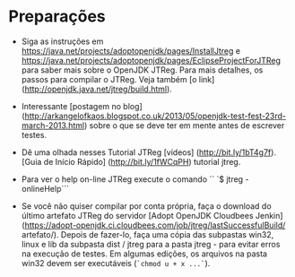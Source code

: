# Preparações

* Siga as instruções em https://java.net/projects/adoptopenjdk/pages/InstallJtreg e https://java.net/projects/adoptopenjdk/pages/EclipseProjectForJTReg para saber mais sobre o OpenJDK JTReg. Para mais detalhes, os passos para compilar o JTReg. Veja também [o link] (http://openjdk.java.net/jtreg/build.html).

* Interessante [postagem no blog] (http://arkangelofkaos.blogspot.co.uk/2013/05/openjdk-test-fest-23rd-march-2013.html) sobre o que se deve ter em mente antes de escrever testes.

* Dê uma olhada nesses Tutorial JTReg [vídeos] (http://bit.ly/1bT4g7f). <br/>
[Guia de Início Rápido] (http://bit.ly/1fWCqPH) tutorial jtreg. <br/>

* Para ver o help on-line JTReg execute o comando `` `$ jtreg -onlineHelp```

* Se você não quiser compilar por conta própria, faça o download do último artefato JTReg do servidor [Adopt OpenJDK Cloudbees Jenkin](https://adopt-openjdk.ci.cloudbees.com/job/jtreg/lastSuccessfulBuild/ artefato/).
Depois de fazer-lo, faça uma cópia das subpastas win32, linux e lib da subpasta dist / jtreg para a pasta jtreg - para evitar erros na execução de testes. Em algumas edições, os arquivos na pasta win32 devem ser executáveis ​​(`` `chmod u + x ...` ``).